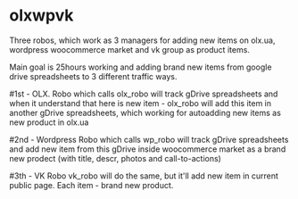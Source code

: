 # olxwpvk
Three robos, which work as 3 managers for adding new items on olx.ua, wordpress woocommerce market and vk group as product items. 

Main goal is 25hours working and adding brand new items from google drive spreadsheets to 3 different traffic ways.

#1st - OLX. 
Robo which calls olx_robo will track gDrive spreadsheets and when it understand that here is new item - olx_robo will add this item
in another gDrive spreadsheets, which working for autoadding new items as new product in olx.ua

#2nd - Wordpress
Robo which calls wp_robo will track gDrive spreadsheets and add new item from this gDrive inside woocommerce market as a brand new prodect (with title, descr, photos and call-to-actions)

#3th - VK
Robo vk_robo will do the same, but it'll add new item in current public page. Each item - brand new product.
